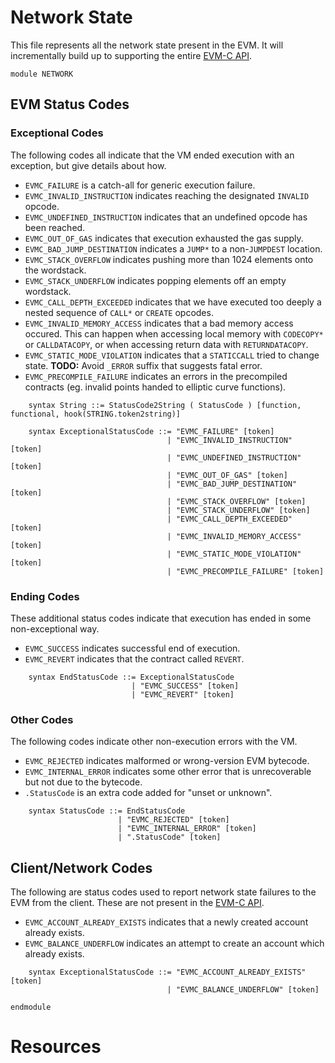 Network State
=============

This file represents all the network state present in the EVM.
It will incrementally build up to supporting the entire [EVM-C API].

```k
module NETWORK
```

EVM Status Codes
----------------

### Exceptional Codes

The following codes all indicate that the VM ended execution with an exception, but give details about how.

-   `EVMC_FAILURE` is a catch-all for generic execution failure.
-   `EVMC_INVALID_INSTRUCTION` indicates reaching the designated `INVALID` opcode.
-   `EVMC_UNDEFINED_INSTRUCTION` indicates that an undefined opcode has been reached.
-   `EVMC_OUT_OF_GAS` indicates that execution exhausted the gas supply.
-   `EVMC_BAD_JUMP_DESTINATION` indicates a `JUMP*` to a non-`JUMPDEST` location.
-   `EVMC_STACK_OVERFLOW` indicates pushing more than 1024 elements onto the wordstack.
-   `EVMC_STACK_UNDERFLOW` indicates popping elements off an empty wordstack.
-   `EVMC_CALL_DEPTH_EXCEEDED` indicates that we have executed too deeply a nested sequence of `CALL*` or `CREATE` opcodes.
-   `EVMC_INVALID_MEMORY_ACCESS` indicates that a bad memory access occured.
    This can happen when accessing local memory with `CODECOPY*` or `CALLDATACOPY`, or when accessing return data with `RETURNDATACOPY`.
-   `EVMC_STATIC_MODE_VIOLATION` indicates that a `STATICCALL` tried to change state.
    **TODO:** Avoid `_ERROR` suffix that suggests fatal error.
-   `EVMC_PRECOMPILE_FAILURE` indicates an errors in the precompiled contracts (eg. invalid points handed to elliptic curve functions).

```k
    syntax String ::= StatusCode2String ( StatusCode ) [function, functional, hook(STRING.token2string)]

    syntax ExceptionalStatusCode ::= "EVMC_FAILURE" [token]
                                   | "EVMC_INVALID_INSTRUCTION" [token]
                                   | "EVMC_UNDEFINED_INSTRUCTION" [token]
                                   | "EVMC_OUT_OF_GAS" [token]
                                   | "EVMC_BAD_JUMP_DESTINATION" [token]
                                   | "EVMC_STACK_OVERFLOW" [token]
                                   | "EVMC_STACK_UNDERFLOW" [token]
                                   | "EVMC_CALL_DEPTH_EXCEEDED" [token]
                                   | "EVMC_INVALID_MEMORY_ACCESS" [token]
                                   | "EVMC_STATIC_MODE_VIOLATION" [token]
                                   | "EVMC_PRECOMPILE_FAILURE" [token]
```

### Ending Codes

These additional status codes indicate that execution has ended in some non-exceptional way.

-   `EVMC_SUCCESS` indicates successful end of execution.
-   `EVMC_REVERT` indicates that the contract called `REVERT`.

```k
    syntax EndStatusCode ::= ExceptionalStatusCode
                           | "EVMC_SUCCESS" [token]
                           | "EVMC_REVERT" [token]
```

### Other Codes

The following codes indicate other non-execution errors with the VM.

-   `EVMC_REJECTED` indicates malformed or wrong-version EVM bytecode.
-   `EVMC_INTERNAL_ERROR` indicates some other error that is unrecoverable but not due to the bytecode.
-   `.StatusCode` is an extra code added for "unset or unknown".

```k
    syntax StatusCode ::= EndStatusCode
                        | "EVMC_REJECTED" [token]
                        | "EVMC_INTERNAL_ERROR" [token]
                        | ".StatusCode" [token]
```

Client/Network Codes
--------------------

The following are status codes used to report network state failures to the EVM from the client.
These are not present in the [EVM-C API].

-   `EVMC_ACCOUNT_ALREADY_EXISTS` indicates that a newly created account already exists.
-   `EVMC_BALANCE_UNDERFLOW` indicates an attempt to create an account which already exists.

```k
    syntax ExceptionalStatusCode ::= "EVMC_ACCOUNT_ALREADY_EXISTS" [token]
                                   | "EVMC_BALANCE_UNDERFLOW" [token]
```

```k
endmodule
```

Resources
=========

[EVM-C API]: <https://github.com/ethereum/evmjit/tree/master/include/evm.h>
